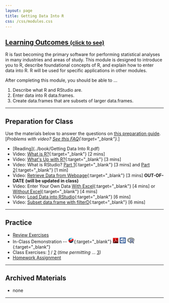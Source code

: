 ```yaml
---
layout: page
title: Getting Data Into R
css: /css/modules.css
---
```


<div class="panel-group-ILOs">
  <div class="panel panel-default">
    <div class="panel-heading">
      <h2 class="panel-title">
        <a data-toggle="collapse" href="#ILOs">Learning Outcomes <small>(click to see)</small></a>
      </h2>
    </div>
    <div id="ILOs" class="panel-collapse collapse">
      <div class="panel-body">
R is fast becoming the primary software for performing statistical analyses in many industries and areas of study.  This module is designed to introduce you to R, describe foundational concepts of R, and explain how to enter data into R.  R will be used for specific applications in other modules.

<p>After completing this module, you should be able to ...</p>

<ol>
  <li>Describe what R and RStudio are.</li>
  <li>Enter data into R data.frames.</li>
  <li>Create data.frames that are subsets of larger data.frames.</li>
</ol>
      </div>
    </div>
  </div>
</div>

----

## Preparation for Class

Use the materials below to answer the questions on [this preparation guide](GettingDataIntoR_Prep). [*Problems with video? [See this FAQ](../resources/FAQ/FAQs/videos){:target="_blank"}.*]

* [Reading](../book/Getting Data Into R.pdf)
* Video: [What is R?](https://www.youtube.com/v/XcBLEVknqvY?rel=0){:target="_blank"} [2 mins]
* Video: [What's Up with R?](https://www.youtube.com/v/ZwYQPtU2Pa0?rel=0&start=1&end=111){:target="_blank"} [3 mins]
* Video: What is RStudio? [Part 1](https://www.youtube.com/v/riONFzJdXcs?rel=0&start=1&end=147){:target="_blank"} [3 mins] and [Part 2](https://www.youtube.com/v/riONFzJdXcs?rel=0&start=196&end=253){:target="_blank"} [1 min]
* Video: [Retrieve Data from Webpage](https://vimeo.com/user45324800/ncstats-preparedatawebpage){:target="_blank"} [3 mins] **OUT-OF-DATE (will be updated in class)**
* Video: Enter Your Own Data [With Excel](https://vimeo.com/user45324800/ncstats-preparedataexcel){:target="_blank"} [4 mins] or [Without Excel](https://vimeo.com/user45324800/ncstats-preparedatatextfile){:target="_blank"} [4 mins]
* Video: [Load Data into RStudio](https://vimeo.com/user45324800/ncstats-loadcsvrstudio){:target="_blank"} [6 mins]
* Video: [Subset data.frame with filterD](https://vimeo.com/user45324800/filterd){:target="_blank"} [6 mins]

----

## Practice

* [Review Exercises](GettingDataIntoR_RevEx.html)
* In-Class Demonstration -- [![Web](../img/web.png)](GettingDataIntoR_RHO.html){:target="_blank"}  [![PDF](../img/pdf.png)](GettingDataIntoR_RHO.pdf) [![MSWord](../img/word.png)](GettingDataIntoR_RHO.docx)  [![R](../img/Rlogo.png)](GettingDataIntoR_RHO.R){:target="_blank"}
* Class Exercises: [1](GettingDataIntoR_CE1) / [2](GettingDataIntoR_CE2) (*time permitting* ... [3](GettingDataIntoR_CE3))
* [Homework Assignment](GettingDataIntoR_HW)

----

## Archived Materials

* none

----
